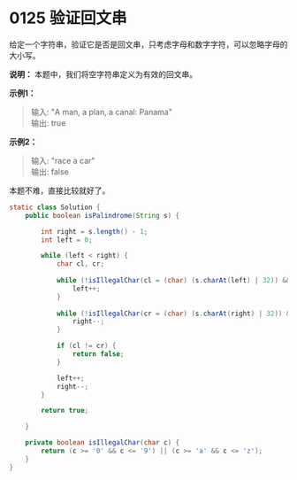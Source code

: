 # 0125 验证回文串
给定一个字符串，验证它是否是回文串，只考虑字母和数字字符，可以忽略字母的大小写。

**说明：** 本题中，我们将空字符串定义为有效的回文串。

**示例1：**
>输入: "A man, a plan, a canal: Panama"  
 输出: true
 
**示例2：**
>输入: "race a car"  
 输出: false
 
本题不难，直接比较就好了。
 
```java
static class Solution {
    public boolean isPalindrome(String s) {

        int right = s.length() - 1;
        int left = 0;

        while (left < right) {
            char cl, cr;
            
            while (!isIllegalChar(cl = (char) (s.charAt(left) | 32)) && left < right) {
                left++;
            }
            
            while (!isIllegalChar(cr = (char) (s.charAt(right) | 32)) && left < right) {
                right--;
            }

            if (cl != cr) {
                return false;
            }

            left++;
            right--;
        }

        return true;

    }

    private boolean isIllegalChar(char c) {
        return (c >= '0' && c <= '9') || (c >= 'a' && c <= 'z');
    }
}

```